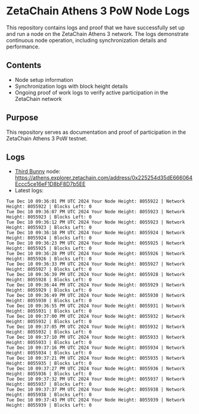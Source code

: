 # ZetaChain Athens 3 PoW Node Logs
This repository contains logs and proof that we have successfully set up and run a node on the ZetaChain Athens 3 network. The logs demonstrate continuous node operation, including synchronization details and performance.

## Contents
- Node setup information
- Synchronization logs with block height details
- Ongoing proof of work logs to verify active participation in the ZetaChain network

## Purpose
This repository serves as documentation and proof of participation in the ZetaChain Athens 3 PoW testnet.

## Logs

- [Third Bunny](https://thirdbunny.xyz/) node: https://athens.explorer.zetachain.com/address/0x225254d35dE666064Eccc5ce16eF1D8bF8D7b5EE
- Latest logs:
```
Tue Dec 10 09:36:01 PM UTC 2024 Your Node Height: 8055922 | Network Height: 8055922 | Blocks Left: 0
Tue Dec 10 09:36:07 PM UTC 2024 Your Node Height: 8055923 | Network Height: 8055923 | Blocks Left: 0
Tue Dec 10 09:36:12 PM UTC 2024 Your Node Height: 8055923 | Network Height: 8055923 | Blocks Left: 0
Tue Dec 10 09:36:18 PM UTC 2024 Your Node Height: 8055924 | Network Height: 8055924 | Blocks Left: 0
Tue Dec 10 09:36:23 PM UTC 2024 Your Node Height: 8055925 | Network Height: 8055925 | Blocks Left: 0
Tue Dec 10 09:36:28 PM UTC 2024 Your Node Height: 8055926 | Network Height: 8055926 | Blocks Left: 0
Tue Dec 10 09:36:33 PM UTC 2024 Your Node Height: 8055927 | Network Height: 8055927 | Blocks Left: 0
Tue Dec 10 09:36:39 PM UTC 2024 Your Node Height: 8055928 | Network Height: 8055928 | Blocks Left: 0
Tue Dec 10 09:36:44 PM UTC 2024 Your Node Height: 8055929 | Network Height: 8055929 | Blocks Left: 0
Tue Dec 10 09:36:49 PM UTC 2024 Your Node Height: 8055930 | Network Height: 8055930 | Blocks Left: 0
Tue Dec 10 09:36:55 PM UTC 2024 Your Node Height: 8055931 | Network Height: 8055931 | Blocks Left: 0
Tue Dec 10 09:37:00 PM UTC 2024 Your Node Height: 8055932 | Network Height: 8055932 | Blocks Left: 0
Tue Dec 10 09:37:05 PM UTC 2024 Your Node Height: 8055932 | Network Height: 8055932 | Blocks Left: 0
Tue Dec 10 09:37:10 PM UTC 2024 Your Node Height: 8055933 | Network Height: 8055933 | Blocks Left: 0
Tue Dec 10 09:37:16 PM UTC 2024 Your Node Height: 8055934 | Network Height: 8055934 | Blocks Left: 0
Tue Dec 10 09:37:21 PM UTC 2024 Your Node Height: 8055935 | Network Height: 8055935 | Blocks Left: 0
Tue Dec 10 09:37:27 PM UTC 2024 Your Node Height: 8055936 | Network Height: 8055936 | Blocks Left: 0
Tue Dec 10 09:37:32 PM UTC 2024 Your Node Height: 8055937 | Network Height: 8055937 | Blocks Left: 0
Tue Dec 10 09:37:37 PM UTC 2024 Your Node Height: 8055938 | Network Height: 8055938 | Blocks Left: 0
Tue Dec 10 09:37:43 PM UTC 2024 Your Node Height: 8055939 | Network Height: 8055939 | Blocks Left: 0
```
